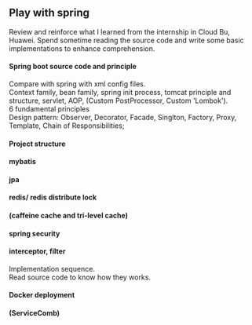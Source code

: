 ## Play with spring
Review and reinforce what I learned from the internship in Cloud Bu, Huawei.
Spend sometime reading the source code and write some basic implementations to enhance comprehension.

#### Spring boot source code and principle
 Compare with spring with xml config files. \
 Context family, bean family, spring init process,
 tomcat principle and structure, servlet, AOP, 
 (Custom PostProcessor, Custom 'Lombok').\
 6 fundamental principles \
 Design pattern: Observer, Decorator, Facade,
  Singlton, Factory, Proxy, Template, Chain of Responsibilities;
 
 
#### Project structure
#### mybatis
#### jpa
#### redis/ redis distribute lock
#### (caffeine cache and tri-level cache)
#### spring security
#### interceptor, filter
 Implementation sequence. \
 Read source code to know how they works.
#### Docker deployment
#### (ServiceComb)





